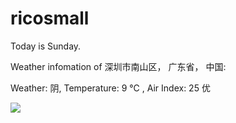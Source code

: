 # ricosmall

Today is Sunday.

Weather infomation of 深圳市南山区， 广东省， 中国: 

Weather: 阴, Temperature: 9 ℃ , Air Index: 25 优

<img src="https://github-readme-stats.vercel.app/api?username=ricosmall&show_icons=true" />
